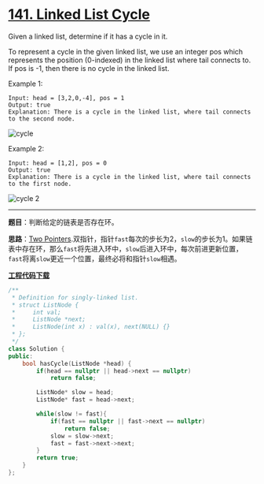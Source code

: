# [141. Linked List Cycle](https://leetcode.com/problems/linked-list-cycle/)

Given a linked list, determine if it has a cycle in it.

To represent a cycle in the given linked list, we use an integer pos which represents the position (0-indexed) in the linked list where tail connects to. If pos is -1, then there is no cycle in the linked list.

Example 1:

    Input: head = [3,2,0,-4], pos = 1
    Output: true
    Explanation: There is a cycle in the linked list, where tail connects to the second node.

![cycle](https://assets.leetcode.com/uploads/2018/12/07/circularlinkedlist.png)

Example 2:

    Input: head = [1,2], pos = 0
    Output: true
    Explanation: There is a cycle in the linked list, where tail connects to the first node.

![cycle 2](https://assets.leetcode.com/uploads/2018/12/07/circularlinkedlist_test2.png)

-----

**题目**：判断给定的链表是否存在环。

**思路**：[Two Pointers](https://leetcode.com/problems/linked-list-cycle/solution/).双指针，指针`fast`每次的步长为2，`slow`的步长为1。如果链表中存在环，那么`fast`将先进入环中，`slow`后进入环中，每次前进更新位置，`fast`将离`slow`更近一个位置，最终必将和指针`slow`相遇。

[**工程代码下载**](https://github.com/abesft/leetcode)

```cpp
/**
 * Definition for singly-linked list.
 * struct ListNode {
 *     int val;
 *     ListNode *next;
 *     ListNode(int x) : val(x), next(NULL) {}
 * };
 */
class Solution {
public:
    bool hasCycle(ListNode *head) {
        if(head == nullptr || head->next == nullptr)
            return false;

        ListNode* slow = head;
        ListNode* fast = head->next;

        while(slow != fast){
            if(fast == nullptr || fast->next == nullptr)
                return false;
            slow = slow->next;
            fast = fast->next->next;
        }
        return true;
    }
};
```